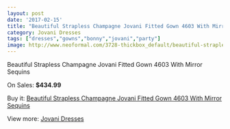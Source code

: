 ```yaml
---
layout: post
date: '2017-02-15'
title: "Beautiful Strapless Champagne Jovani Fitted Gown 4603 With Mirror Sequins"
category: Jovani Dresses
tags: ["dresses","gowns","bonny","jovani","party"]
image: http://www.neoformal.com/3728-thickbox_default/beautiful-strapless-champagne-jovani-fitted-gown-4603-with-mirror-sequins.jpg
---
```

Beautiful Strapless Champagne Jovani Fitted Gown 4603 With Mirror Sequins

On Sales: **$434.99**
<a href="https://www.neoformal.com/en/jovani-dresses/1386-beautiful-strapless-champagne-jovani-fitted-gown-4603-with-mirror-sequins.html"><amp-img layout="responsive" width="600" height="600" src="//www.neoformal.com/3728-thickbox_default/beautiful-strapless-champagne-jovani-fitted-gown-4603-with-mirror-sequins.jpg" alt="Beautiful Strapless Champagne Jovani Fitted Gown 4603 With Mirror Sequins 0" /></a>
<a href="https://www.neoformal.com/en/jovani-dresses/1386-beautiful-strapless-champagne-jovani-fitted-gown-4603-with-mirror-sequins.html"><amp-img layout="responsive" width="600" height="600" src="//www.neoformal.com/3730-thickbox_default/beautiful-strapless-champagne-jovani-fitted-gown-4603-with-mirror-sequins.jpg" alt="Beautiful Strapless Champagne Jovani Fitted Gown 4603 With Mirror Sequins 1" /></a>
<a href="https://www.neoformal.com/en/jovani-dresses/1386-beautiful-strapless-champagne-jovani-fitted-gown-4603-with-mirror-sequins.html"><amp-img layout="responsive" width="600" height="600" src="//www.neoformal.com/3729-thickbox_default/beautiful-strapless-champagne-jovani-fitted-gown-4603-with-mirror-sequins.jpg" alt="Beautiful Strapless Champagne Jovani Fitted Gown 4603 With Mirror Sequins 2" /></a>

Buy it: [Beautiful Strapless Champagne Jovani Fitted Gown 4603 With Mirror Sequins](https://www.neoformal.com/en/jovani-dresses/1386-beautiful-strapless-champagne-jovani-fitted-gown-4603-with-mirror-sequins.html "Beautiful Strapless Champagne Jovani Fitted Gown 4603 With Mirror Sequins")

View more: [Jovani Dresses](https://www.neoformal.com/en/15-jovani-dresses "Jovani Dresses")